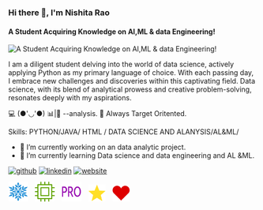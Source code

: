 
### Hi there 👋, I'm Nishita Rao
#### A Student Acquiring Knowledge on AI,ML &  data Engineering!
![A Student Acquiring Knowledge on AI,ML &  data Engineering!](https://static-blog.onlyoffice.com/wp-content/uploads/2023/08/04132048/onlyoffice-what-is-student-portal-in-2023.png)

I am a diligent student delving into the world of data science, actively applying Python as my primary language of choice. With each passing day, I embrace new challenges and discoveries within this captivating field.
 Data science, with its blend of analytical prowess and creative problem-solving, resonates deeply with my aspirations.
 

💻 
(●'◡'●)
📊|📅 --analysis.
🎯 Always Target Oritented.
 
Skills: PYTHON/JAVA/ HTML / DATA SCIENCE AND ALANYSIS/AL&ML/

- 🔭 I’m currently working on an data analytic project. 
- 🌱 I’m currently learning Data science and data engineering and AL &ML. 


[<img src='https://cdn.jsdelivr.net/npm/simple-icons@3.0.1/icons/github.svg' alt='github' height='40'>](https://github.com/https://github.com/Nishitarao-21/Nishitarao-21/edit/main/README.md)  [<img src='https://cdn.jsdelivr.net/npm/simple-icons@3.0.1/icons/linkedin.svg' alt='linkedin' height='40'>](https://www.linkedin.com/in/https://www.linkedin.com/feed/?trk=guest_homepage-basic_google-one-tap-submit/)  [<img src='https://cdn.jsdelivr.net/npm/simple-icons@3.0.1/icons/icloud.svg' alt='website' height='40'>](https://github.com/Nishitarao-21/Nishitarao-21/edit/main/README.md)  

<a href='https://archiveprogram.github.com/'><img src='https://raw.githubusercontent.com/acervenky/animated-github-badges/master/assets/acbadge.gif' width='40' height='40'></a> <a href='https://docs.github.com/en/developers'><img src='https://raw.githubusercontent.com/acervenky/animated-github-badges/master/assets/devbadge.gif' width='40' height='40'></a> <a href='https://github.com/pricing'><img src='https://raw.githubusercontent.com/acervenky/animated-github-badges/master/assets/pro.gif' width='40' height='40'></a> <a href='https://stars.github.com/'><img src='https://raw.githubusercontent.com/acervenky/animated-github-badges/master/assets/starbadge.gif' width='35' height='35'></a> <a href='https://docs.github.com/en/github/supporting-the-open-source-community-with-github-sponsors'><img src='https://raw.githubusercontent.com/acervenky/animated-github-badges/master/assets/sponsorbadge.gif' width='35' height='35'></a> 






